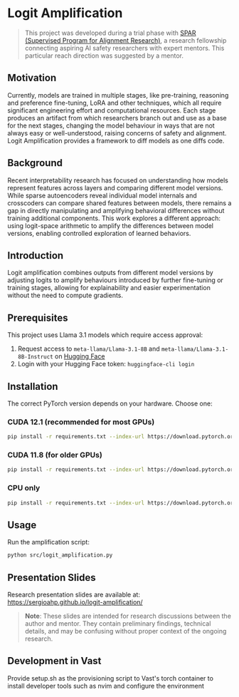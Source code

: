 # Logit Amplification

> This project was developed during a trial phase with
> [SPAR (Supervised Program for Alignment Research)](https://sparai.org),
> a research fellowship connecting aspiring AI safety researchers with expert
> mentors. This particular reach direction was suggested by a mentor.

## Motivation

Currently, models are trained in multiple stages, like pre-training, reasoning
and preference fine-tuning, LoRA and other techniques, which all require
significant engineering effort and computational resources. Each stage produces
an artifact from which researchers branch out and use as a base for the next
stages, changing the model behaviour in ways that are not always easy or
well-understood, raising concerns of safety and alignment. Logit Amplification
provides a framework to diff models as one diffs code.

## Background

Recent interpretability research has focused on understanding how models
represent features across layers and comparing different model versions. While
sparse autoencoders reveal individual model internals and crosscoders can
compare shared features between models, there remains a gap in directly
manipulating and amplifying behavioral differences without training additional
components. This work explores a different approach: using logit-space
arithmetic to amplify the differences between model versions, enabling
controlled exploration of learned behaviors.

## Introduction

Logit amplification combines outputs from different model versions by adjusting
logits to amplify behaviours introduced by further fine-tuning or training
stages, allowing for explainability and easier experimentation without the need
to compute gradients.


## Prerequisites

This project uses Llama 3.1 models which require access approval:

1. Request access to `meta-llama/Llama-3.1-8B` and `meta-llama/Llama-3.1-8B-Instruct` on [Hugging Face](https://huggingface.co/meta-llama/Llama-3.1-8B)
2. Login with your Hugging Face token: `huggingface-cli login`

## Installation

The correct PyTorch version depends on your hardware. Choose one:

### CUDA 12.1 (recommended for most GPUs)
```bash
pip install -r requirements.txt --index-url https://download.pytorch.org/whl/cu121
```

### CUDA 11.8 (for older GPUs)
```bash
pip install -r requirements.txt --index-url https://download.pytorch.org/whl/cu118
```

### CPU only
```bash
pip install -r requirements.txt --index-url https://download.pytorch.org/whl/cpu
```

## Usage

Run the amplification script:
```bash
python src/logit_amplification.py
```

## Presentation Slides

Research presentation slides are available at: https://sergioahp.github.io/logit-amplification/

> **Note**: These slides are intended for research discussions between the author and mentor. They contain preliminary findings, technical details, and may be confusing without proper context of the ongoing research.

## Development in Vast
Provide setup.sh as the provisioning script to Vast's torch container to install
developer tools such as nvim and configure the environment
